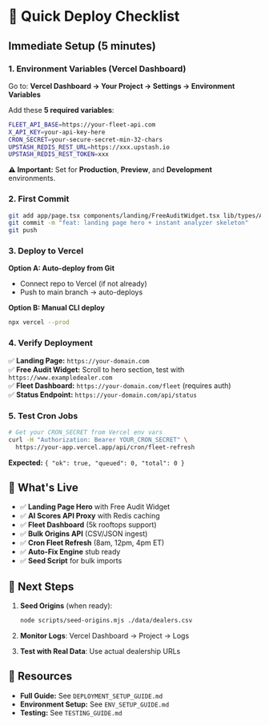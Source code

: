 # 🚀 Quick Deploy Checklist

## Immediate Setup (5 minutes)

### 1. Environment Variables (Vercel Dashboard)

Go to: **Vercel Dashboard → Your Project → Settings → Environment Variables**

Add these **5 required variables**:
```bash
FLEET_API_BASE=https://your-fleet-api.com
X_API_KEY=your-api-key-here
CRON_SECRET=your-secure-secret-min-32-chars
UPSTASH_REDIS_REST_URL=https://xxx.upstash.io
UPSTASH_REDIS_REST_TOKEN=xxx
```

**⚠️ Important:** Set for **Production**, **Preview**, and **Development** environments.

### 2. First Commit

```bash
git add app/page.tsx components/landing/FreeAuditWidget.tsx lib/types/AiScores.ts app/api/ai-scores/ lib/redis.ts
git commit -m "feat: landing page hero + instant analyzer skeleton"
git push
```

### 3. Deploy to Vercel

**Option A: Auto-deploy from Git**
- Connect repo to Vercel (if not already)
- Push to main branch → auto-deploys

**Option B: Manual CLI deploy**
```bash
npx vercel --prod
```

### 4. Verify Deployment

✅ **Landing Page:** `https://your-domain.com`  
✅ **Free Audit Widget:** Scroll to hero section, test with `https://www.exampledealer.com`  
✅ **Fleet Dashboard:** `https://your-domain.com/fleet` (requires auth)  
✅ **Status Endpoint:** `https://your-domain.com/api/status`

### 5. Test Cron Jobs

```bash
# Get your CRON_SECRET from Vercel env vars
curl -H "Authorization: Bearer YOUR_CRON_SECRET" \
  https://your-app.vercel.app/api/cron/fleet-refresh
```

**Expected:** `{ "ok": true, "queued": 0, "total": 0 }`

## 🎯 What's Live

- ✅ **Landing Page Hero** with Free Audit Widget
- ✅ **AI Scores API Proxy** with Redis caching
- ✅ **Fleet Dashboard** (5k rooftops support)
- ✅ **Bulk Origins API** (CSV/JSON ingest)
- ✅ **Cron Fleet Refresh** (8am, 12pm, 4pm ET)
- ✅ **Auto-Fix Engine** stub ready
- ✅ **Seed Script** for bulk imports

## 📝 Next Steps

1. **Seed Origins** (when ready):
   ```bash
   node scripts/seed-origins.mjs ./data/dealers.csv
   ```

2. **Monitor Logs**: Vercel Dashboard → Project → Logs

3. **Test with Real Data**: Use actual dealership URLs

## 🔗 Resources

- **Full Guide:** See `DEPLOYMENT_SETUP_GUIDE.md`
- **Environment Setup:** See `ENV_SETUP_GUIDE.md`
- **Testing:** See `TESTING_GUIDE.md`

